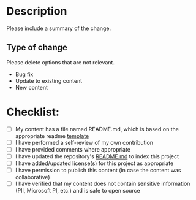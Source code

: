 # Description

Please include a summary of the change.

## Type of change

Please delete options that are not relevant.

- Bug fix
- Update to existing content
- New content

# Checklist:

- [ ] My content has a file named README.md, which is based on the appropriate readme [template](https://github.com/Azure/azure-sphere-gallery/tree/main/Templates)
- [ ] I have performed a self-review of my own contribution
- [ ] I have provided comments where appropriate
- [ ] I have updated the repository's [README.md](https://github.com/Azure/azure-sphere-gallery/blob/main/README.md) to index this project
- [ ] I have added/updated license(s) for this project as appropriate
- [ ] I have permission to publish this content (in case the content was collaborative)
- [ ] I have verified that my content does not contain sensitive information (PII, Microsoft PI, etc.) and is safe to open source
